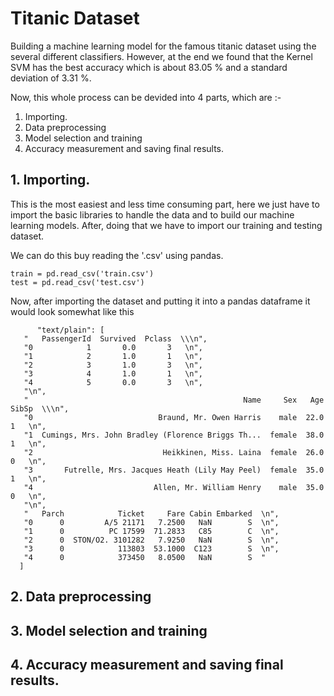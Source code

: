 # Titanic Dataset
Building a machine learning model for the famous titanic dataset using the several different classifiers. However, at the end we found that the Kernel SVM has the best accuracy which is about 83.05 % and a standard deviation of 3.31 %.

Now, this whole process can be devided into 4 parts, which are :-

1. Importing.
2. Data preprocessing
3. Model selection and training 
4. Accuracy measurement and saving final results.

## 1. Importing.

This is the most easiest and less time consuming part, here we just have to import the basic libraries to handle the data and to build our machine learning models. After, doing that we have to import our training and testing dataset. 

We can do this buy reading the '.csv' using pandas.

    train = pd.read_csv('train.csv')
    test = pd.read_csv('test.csv')

Now, after importing the dataset and putting it into a pandas dataframe it would look somewhat like this 

          "text/plain": [
       "   PassengerId  Survived  Pclass  \\\n",
       "0            1       0.0       3   \n",
       "1            2       1.0       1   \n",
       "2            3       1.0       3   \n",
       "3            4       1.0       1   \n",
       "4            5       0.0       3   \n",
       "\n",
       "                                                Name     Sex   Age  SibSp  \\\n",
       "0                            Braund, Mr. Owen Harris    male  22.0      1   \n",
       "1  Cumings, Mrs. John Bradley (Florence Briggs Th...  female  38.0      1   \n",
       "2                             Heikkinen, Miss. Laina  female  26.0      0   \n",
       "3       Futrelle, Mrs. Jacques Heath (Lily May Peel)  female  35.0      1   \n",
       "4                           Allen, Mr. William Henry    male  35.0      0   \n",
       "\n",
       "   Parch            Ticket     Fare Cabin Embarked  \n",
       "0      0         A/5 21171   7.2500   NaN        S  \n",
       "1      0          PC 17599  71.2833   C85        C  \n",
       "2      0  STON/O2. 3101282   7.9250   NaN        S  \n",
       "3      0            113803  53.1000  C123        S  \n",
       "4      0            373450   8.0500   NaN        S  "
      ]
    

## 2. Data preprocessing

## 3. Model selection and training 

## 4. Accuracy measurement and saving final results.
